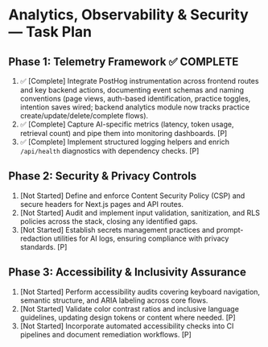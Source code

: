 # Analytics, Observability & Security — Task Plan

## Phase 1: Telemetry Framework ✅ COMPLETE
1. ✅ [Complete] Integrate PostHog instrumentation across frontend routes and key backend actions, documenting event schemas and naming conventions (page views, auth-based identification, practice toggles, intention saves wired; backend analytics module now tracks practice create/update/delete/complete flows).
2. ✅ [Complete] Capture AI-specific metrics (latency, token usage, retrieval count) and pipe them into monitoring dashboards. [P]
3. ✅ [Complete] Implement structured logging helpers and enrich `/api/health` diagnostics with dependency checks. [P]

## Phase 2: Security & Privacy Controls
1. [Not Started] Define and enforce Content Security Policy (CSP) and secure headers for Next.js pages and API routes.
2. [Not Started] Audit and implement input validation, sanitization, and RLS policies across the stack, closing any identified gaps.
3. [Not Started] Establish secrets management practices and prompt-redaction utilities for AI logs, ensuring compliance with privacy standards. [P]

## Phase 3: Accessibility & Inclusivity Assurance
1. [Not Started] Perform accessibility audits covering keyboard navigation, semantic structure, and ARIA labeling across core flows.
2. [Not Started] Validate color contrast ratios and inclusive language guidelines, updating design tokens or content where needed. [P]
3. [Not Started] Incorporate automated accessibility checks into CI pipelines and document remediation workflows. [P]



